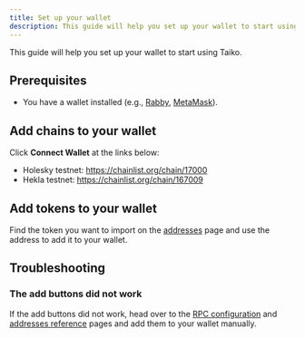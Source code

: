```yaml
---
title: Set up your wallet
description: This guide will help you set up your wallet to start using Taiko.
---
```


This guide will help you set up your wallet to start using Taiko.

## Prerequisites

- You have a wallet installed (e.g., <a href="https://rabby.io/" target="_blank" rel="noopener noreferrer">Rabby</a>, <a href="https://metamask.io/" target="_blank" rel="noopener noreferrer">MetaMask</a>).

## Add chains to your wallet

Click **Connect Wallet** at the links below:

- Holesky testnet: <a href="https://chainlist.org/chain/17000">https://chainlist.org/chain/17000</a>
- Hekla testnet: <a href="https://chainlist.org/chain/167009">https://chainlist.org/chain/167009</a>

## Add tokens to your wallet

Find the token you want to import on the <a href="/network-reference/addresses" target="_blank" rel="noopener noreferrer">addresses</a> page and use the address to add it to your wallet.

## Troubleshooting

### The add buttons did not work

If the add buttons did not work, head over to the <a href="/network-reference/rpc-configuration" target="_blank" rel="noopener noreferrer">RPC configuration</a> and <a href="/network-reference/addresses" target="_blank" rel="noopener noreferrer">addresses reference</a> pages and add them to your wallet manually.

